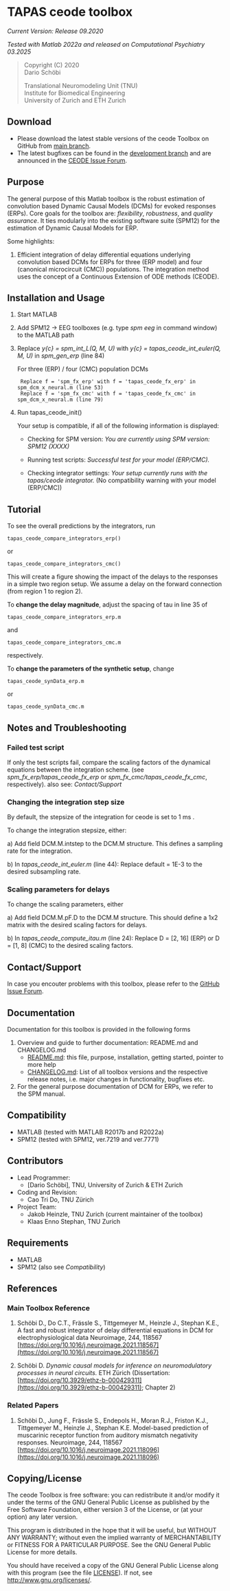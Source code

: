 TAPAS ceode toolbox 
====================

*Current Version: Release 09.2020*

*Tested with Matlab 2022a and released on Computational Psychiatry 03.2025*

> Copyright (C) 2020  
> Dario Schöbi 
>  
> Translational Neuromodeling Unit (TNU)  
> Institute for Biomedical Engineering  
> University of Zurich and ETH Zurich  


Download
--------

- Please download the latest stable versions of the ceode Toolbox on GitHub from
  [main branch](https://github.com/ComputationalPsychiatry/CEODE/tree/main).
- The latest bugfixes can be found in the 
  [development branch](https://github.com/ComputationalPsychiatry/CEODE/tree/development) 
  and are announced in the [CEODE Issue Forum](https://github.com/ComputationalPsychiatry/CEODE/issues). 


Purpose
-------

The general purpose of this Matlab toolbox is the robust estimation of convolution based Dynamic Causal Models (DCMs) for evoked responses (ERPs).
Core goals for the toolbox are: *flexibility*, *robustness*, and *quality assurance*. 
It ties modularly into the existing software suite (SPM12) for the estimation of Dynamic Causal Models for ERP.


Some highlights:
1. Efficient integration of delay differential equations underlying convolution based DCMs for ERPs for three (ERP model) and four (canonical microcircuit (CMC)) populations. The integration method uses the concept of a Continuous Extension of ODE methods (CEODE).


Installation and Usage
----------------------

1. Start MATLAB
3. Add SPM12 -> EEG toolboxes (e.g. type *spm eeg* in command window) to the MATLAB path
4. Replace *y{c} = spm_int_L(Q, M, U)* with *y{c} = tapas_ceode_int_euler(Q, M, U)* in *spm_gen_erp* (line 84)
	
    For three (ERP) / four (CMC) population DCMs
    
        Replace f = 'spm_fx_erp' with f = 'tapas_ceode_fx_erp' in spm_dcm_x_neural.m (line 53)
        Replace f = 'spm_fx_cmc' with f = 'tapas_ceode_fx_cmc' in spm_dcm_x_neural.m (line 79)

5. Run tapas_ceode_init()

    Your setup is compatible, if all of the following information is displayed:

    
    - Checking for SPM version: *You are currently using SPM version: SPM12 (XXXX)*

    - Running test scripts:
       *Successful test for your model (ERP/CMC).*
    
    - Checking integrator settings: 
       *Your setup currently runs with the tapas/ceode integrator.*
       (No compatibility warning with your model (ERP/CMC))



Tutorial
--------

To see the overall predictions by the integrators, run

    tapas_ceode_compare_integrators_erp() 
or

    tapas_ceode_compare_integrators_cmc()

This will create a figure showing the impact of the delays to the responses in a simple two region setup.
We assume a delay on the forward connection (from region 1 to region 2). 

To **change the delay magnitude**, adjust the spacing of tau in line 35 of

    tapas_ceode_compare_integrators_erp.m
and

    tapas_ceode_compare_integrators_cmc.m

respectively. 

To **change the parameters of the synthetic setup**, change

    tapas_ceode_synData_erp.m
or

    tapas_ceode_synData_cmc.m


Notes and Troubleshooting
-------------------------

### Failed test script

If only the test scripts fail, compare the scaling factors of the dynamical equations between the integration scheme. 
(see *spm_fx_erp/tapas_ceode_fx_erp* or *spm_fx_cmc/tapas_ceode_fx_cmc*, respectively).
also see: *Contact/Support*


### Changing the integration step size

By default, the stepsize of the integration for ceode is set to 1 ms .

To change the integration stepsize, either:

a) Add field DCM.M.intstep to the DCM.M structure. 
This defines a sampling rate for the integration.

b) In *tapas_ceode_int_euler.m* (line 44):
Replace default = 1E-3 to the desired subsampling rate.


### Scaling parameters for delays

To change the scaling parameters, either

a) Add field DCM.M.pF.D to the DCM.M structure.
This should define a 1x2 matrix with the desired scaling factors for delays.

b) In *tapas_ceode_compute_itau.m* (line 24):
Replace D = [2, 16] (ERP) or D = [1, 8] (CMC) to the desired scaling factors.
    


Contact/Support
---------------

In case you encouter problems with this toolbox, please refer to the [GitHub Issue Forum](https://github.com/translationalneuromodeling/tapas/issues).


Documentation
-------------

Documentation for this toolbox is provided in the following forms

1. Overview and guide to further documentation: README.md and CHANGELOG.md
    - [README.md](README.md): this file, purpose, installation, getting started, pointer to more help
    - [CHANGELOG.md](CHANGELOG.md): List of all toolbox versions and the respective release notes, 
      i.e. major changes in functionality, bugfixes etc.
2. For the general purpose documentation of DCM for ERPs, we refer to the SPM manual.


Compatibility
-------------
- MATLAB (tested with MATLAB R2017b and R2022a)
- SPM12 (tested with SPM12, ver.7219 and ver.7771)


Contributors
------------

- Lead Programmer: 
    - [Dario Schöbi],
      TNU, University of Zurich & ETH Zurich
- Coding and Revision:
    - Cao Tri Do, TNU Zürich
- Project Team: 
    - Jakob Heinzle, TNU Zurich (current maintainer of the toolbox)
    - Klaas Enno Stephan, TNU Zurich



Requirements
------------
- MATLAB
- SPM12
(also see *Compatibility*)

References
----------

### Main Toolbox Reference

1. Schöbi D., Do C.T., Frässle S., Tittgemeyer M., Heinzle J., Stephan K.E., 
A fast and robust integrator of delay differential equations in DCM for electrophysiological data Neuroimage, 244, 118567
[https://doi.org/10.1016/j.neuroimage.2021.118567](https://doi.org/10.1016/j.neuroimage.2021.118567)

2. Schöbi D.
*Dynamic causal models for inference on neuromodulatory processes in neural circuits.*
ETH Zürich (Dissertation: [https://doi.org/10.3929/ethz-b-000429311](https://doi.org/10.3929/ethz-b-000429311); Chapter 2)


### Related Papers

1. Schöbi D., Jung F., Frässle S., Endepols H., Moran R.J., Friston K.J., Tittgemeyer M., Heinzle J., Stephan K.E.
Model-based prediction of muscarinic receptor function from auditory mismatch negativity responses.
Neuroimage, 244, 118567
[https://doi.org/10.1016/j.neuroimage.2021.118096](https://doi.org/10.1016/j.neuroimage.2021.118096)



Copying/License
---------------

The ceode Toolbox is free software: you can redistribute it and/or
modify it under the terms of the GNU General Public License as
published by the Free Software Foundation, either version 3 of the
License, or (at your option) any later version.

This program is distributed in the hope that it will be useful, but
WITHOUT ANY WARRANTY; without even the implied warranty of
MERCHANTABILITY or FITNESS FOR A PARTICULAR PURPOSE.  See the GNU
General Public License for more details.

You should have received a copy of the GNU General Public License
along with this program (see the file [LICENSE](LICENSE)).  If not, see
<http://www.gnu.org/licenses/>.

